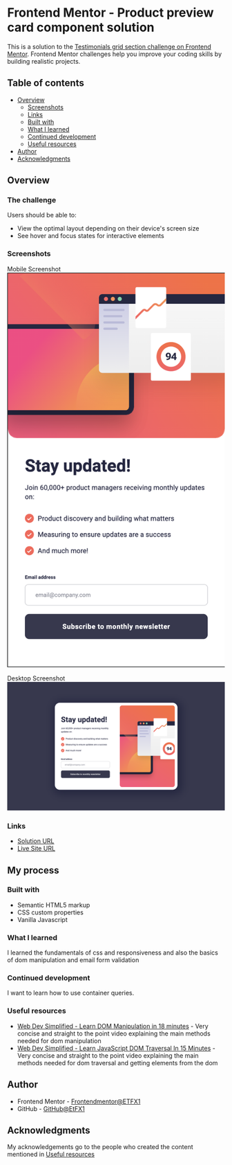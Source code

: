 # Frontend Mentor - Product preview card component solution

This is a solution to the [Testimonials grid section challenge on Frontend Mentor](https://www.frontendmentor.io/challenges/testimonials-grid-section-Nnw6J7Un7). Frontend Mentor challenges help you improve your coding skills by building realistic projects.

## Table of contents

-   [Overview](#overview)
    -   [Screenshots](#screenshots)
    -   [Links](#links)
    -   [Built with](#built-with)
    -   [What I learned](#what-i-learned)
    -   [Continued development](#continued-development)
    -   [Useful resources](#useful-resources)
-   [Author](#author)
-   [Acknowledgments](#acknowledgments)

## Overview

### The challenge

Users should be able to:

-   View the optimal layout depending on their device's screen size
-   See hover and focus states for interactive elements

### Screenshots

Mobile Screenshot
![](./solution-screenshots/mobile.png)

Desktop Screenshot
![](./solution-screenshots/desktop.png)

### Links

-   [Solution URL](https://github.com/EtFX1/Frontend-mentor-Newsletter-Signup)
-   [Live Site URL](https://etfx1.github.io/Frontend-mentor-Newsletter-Signup/)

## My process

### Built with

-   Semantic HTML5 markup
-   CSS custom properties
-   Vanilla Javascript

### What I learned

I learned the fundamentals of css and responsiveness and also the basics of dom manipulation and email form validation

### Continued development

I want to learn how to use container queries.

### Useful resources

-   [Web Dev Simplified - Learn DOM Manipulation in 18 minutes](https://www.youtube.com/watch?v=y17RuWkWdn8&pp=ygUWd2ViIGRldiBzaW1wbGlmaWVkIGRvbQ%3D%3D) - Very concise and straight to the point video explaining the main methods needed for dom manipulation
-   [Web Dev Simplified - Learn JavaScript DOM Traversal In 15 Minutes](https://www.youtube.com/watch?v=v7rSSy8CaYE) - Very concise and straight to the point video explaining the main methods needed for dom traversal and getting elements from the dom

## Author

-   Frontend Mentor - [Frontendmentor@ETFX1](https://www.frontendmentor.io/profile/yourusername)
-   GitHub - [GitHub@EtFX1](https://github.com/EtFX1)

## Acknowledgments

My acknowledgements go to the people who created the content mentioned in [Useful resources](#useful-resources)
